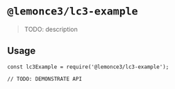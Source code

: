 # `@lemonce3/lc3-example`

> TODO: description

## Usage

```
const lc3Example = require('@lemonce3/lc3-example');

// TODO: DEMONSTRATE API
```
